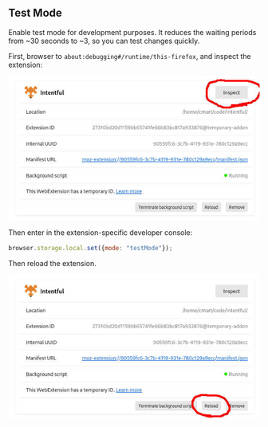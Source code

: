 ## Test Mode

Enable test mode for development purposes. It reduces the waiting periods from ~30 seconds to ~3, so you can test changes quickly.

First, browser to `about:debugging#/runtime/this-firefox`, and inspect the extension:

![inspect extension screenshot](docs/assets/img/inspect-extension.jpg)

Then enter in the extension-specific developer console:

```js
browser.storage.local.set({mode: "testMode"});
```

Then reload the extension.

![reload extension screenshot](docs/assets/img/reload-extension.jpg)

